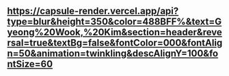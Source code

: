 ## https://capsule-render.vercel.app/api?type=blur&height=350&color=488BFF%&text=Gyeong%20Wook,%20Kim&section=header&reversal=true&textBg=false&fontColor=000&fontAlign=50&animation=twinkling&descAlignY=100&fontSize=60

<!--
**WookGyeong/WookGyeong** is a ✨ _special_ ✨ repository because its `README.md` (this file) appears on your GitHub profile.

Here are some ideas to get you started:

- 🔭 I’m currently working on ...
- 🌱 I’m currently learning ...
- 👯 I’m looking to collaborate on ...
- 🤔 I’m looking for help with ...
- 💬 Ask me about ...
- 📫 How to reach me: ...
- 😄 Pronouns: ...
- ⚡ Fun fact: ...
-->
